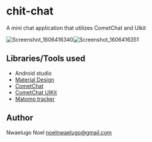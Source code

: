 # chit-chat
A mini chat application that utilizes CometChat and UIkit


![Screenshot_1606416340](https://user-images.githubusercontent.com/40652867/100384561-bd6c2500-3020-11eb-9fa9-75d46bebc0dd.png)![Screenshot_1606416351](https://user-images.githubusercontent.com/40652867/100384575-c2c96f80-3020-11eb-93af-481e90fc73bb.png)

## Libraries/Tools used
* Android studio
* [Material Design](https://material.io/develop/android/)
* [CometChat](https://www.cometchat.com)
* [CometChat UIKit](https://github.com/cometchat-pro/android-chat-ui-kit)
* [Matomo tracker](https://github.com/matomo-org/matomo-sdk-android/wiki/Getting-started)


## Author
Nwaelugo Noel
noelnwaelugo@gmail.com
